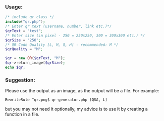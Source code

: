 ### Usage:
```php
/* include qr class */
include("qr.php");
/* Enter qr text (username, number, link etc.)*/
$qrText = "test";
/* Enter size (in pixel - 250 = 250x250, 300 = 300x300 etc.) */
$qrSize = "250";
/* QR Code Quality [L, M, Q, H] - recommended: M */
$qrQuality = "M";

$qr = new QR($qrText, "M");
$qr->return_image($qrSize);
echo $qr;
```
### Suggestion:
Please use the output as an image, as the output will be a file. For example:
```
RewriteRule ^qr.png$ qr-generator.php [QSA, L]
```

but you may not need it optionally, my advice is to use it by creating a function in a file.
